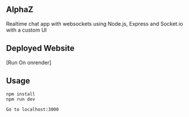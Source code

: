 ## AlphaZ
Realtime chat app with websockets using Node.js, Express and Socket.io with a custom UI


## Deployed Website

[Run On onrender]

## Usage
```
npm install
npm run dev

Go to localhost:3000
```

